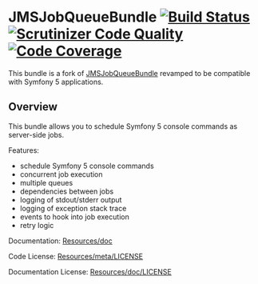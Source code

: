 JMSJobQueueBundle [![Build Status](https://travis-ci.com/DennisOluoch/JMSJobQueueBundle.svg?branch=master)](https://travis-ci.org/DennisOluoch/JMSJobQueueBundle) [![Scrutinizer Code Quality](https://scrutinizer-ci.com/g/DennisOluoch/JMSJobQueueBundle/badges/quality-score.png?b=master)](https://scrutinizer-ci.com/g/DennisOluoch/JMSJobQueueBundle/?b=master) [![Code Coverage](https://scrutinizer-ci.com/g/DennisOluoch/JMSJobQueueBundle/badges/coverage.png?b=master)](https://scrutinizer-ci.com/g/DennisOluoch/JMSJobQueueBundle/?b=master)
=================

This bundle is a fork of [JMSJobQueueBundle](https://github.com/schmittjoh/JMSJobQueueBundle/) revamped to be compatible with Symfony 5 applications.

## Overview

This bundle allows you to schedule Symfony 5 console commands as server-side jobs.

Features:

- schedule Symfony 5 console commands
- concurrent job execution
- multiple queues
- dependencies between jobs
- logging of stdout/stderr output
- logging of exception stack trace
- events to hook into job execution
- retry logic

Documentation: 
[Resources/doc](https://github.com/DennisOluoch/JMSJobQueueBundle/blob/master/Resources/doc/)
    

Code License:
[Resources/meta/LICENSE](https://github.com/DennisOluoch/JMSJobQueueBundle/blob/master/Resources/meta/LICENSE)


Documentation License:
[Resources/doc/LICENSE](https://github.com/DennisOluoch/JMSJobQueueBundle/blob/master/Resources/doc/LICENSE)
